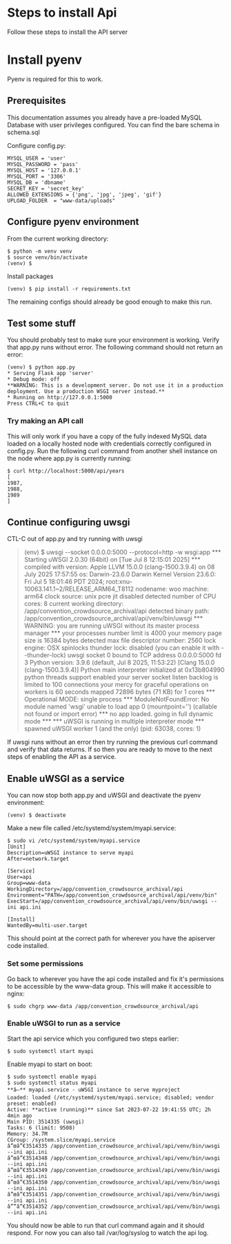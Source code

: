 # Steps to install Api

Follow these steps to install the API server

# Install pyenv

Pyenv is required for this to work.

## Prerequisites

This documentation assumes you already have a pre-loaded MySQL Database with user privileges configured. You can find the bare schema in schema.sql

Configure config.py:
~~~
MYSQL_USER = 'user'
MYSQL_PASSWORD = 'pass'
MYSQL_HOST = '127.0.0.1'
MYSQL_PORT = '3306'
MYSQL_DB = 'dbname'
SECRET_KEY = 'secret_key'
ALLOWED_EXTENSIONS = {'png', 'jpg', 'jpeg', 'gif'}
UPLOAD_FOLDER  = "www-data/uploads"
~~~

## Configure pyenv environment
From the current working directory:
~~~
$ python -m venv venv
$ source venv/bin/activate
(venv) $
~~~
Install packages
~~~
(venv) $ pip install -r requirements.txt
~~~
The remaining configs should already be good enough to make this run.

## Test some stuff

You should probably test to make sure your environment is working. Verify that app.py runs without error. The following command should not return an error:
~~~
(venv) $ python app.py
* Serving Flask app 'server'
* Debug mode: off
**WARNING: This is a development server. Do not use it in a production deployment. Use a production WSGI server instead.**
* Running on http://127.0.0.1:5000
Press CTRL+C to quit
~~~

### Try making an API call

This will only work if you have a copy of the fully indexed MySQL data loaded on a locally hosted node with credentials correctly configured in config.py. Run the following curl command from another shell instance on the node where app.py is currently running:

~~~
$ curl http://localhost:5000/api/years
[
1987,
1988,
1989
]
~~~

## Continue configuring uwsgi

CTL-C out of app.py and try running with uwsgi

> (env) $ uwsgi --socket 0.0.0.0:5000 --protocol=http -w wsgi:app
*** Starting uWSGI 2.0.30 (64bit) on [Tue Jul  8 12:15:01 2025] ***
compiled with version: Apple LLVM 15.0.0 (clang-1500.3.9.4) on 08 July 2025 17:57:55
os: Darwin-23.6.0 Darwin Kernel Version 23.6.0: Fri Jul  5 18:01:46 PDT 2024; root:xnu-10063.141.1~2/RELEASE_ARM64_T8112
nodename: woo
machine: arm64
clock source: unix
pcre jit disabled
detected number of CPU cores: 8
current working directory: /app/convention_crowdsource_archival/api
detected binary path: /app/convention_crowdsource_archival/api/venv/bin/uwsgi
*** WARNING: you are running uWSGI without its master process manager ***
your processes number limit is 4000
your memory page size is 16384 bytes
detected max file descriptor number: 2560
lock engine: OSX spinlocks
thunder lock: disabled (you can enable it with --thunder-lock)
uwsgi socket 0 bound to TCP address 0.0.0.0:5000 fd 3
Python version: 3.9.6 (default, Jul  8 2025, 11:53:22)  [Clang 15.0.0 (clang-1500.3.9.4)]
Python main interpreter initialized at 0x13b804990
python threads support enabled
your server socket listen backlog is limited to 100 connections
your mercy for graceful operations on workers is 60 seconds
mapped 72896 bytes (71 KB) for 1 cores
*** Operational MODE: single process ***
ModuleNotFoundError: No module named 'wsgi'
unable to load app 0 (mountpoint='') (callable not found or import error)
*** no app loaded. going in full dynamic mode ***
*** uWSGI is running in multiple interpreter mode ***
spawned uWSGI worker 1 (and the only) (pid: 63038, cores: 1)


If uwsgi runs without an error then try running the previous curl command and verify that data returns. If so then you are ready to move to the next steps of enabling the API as a service.

## Enable uWSGI as a service

You can now stop both app.py and uWSGI and deactivate the pyenv environment:
~~~
(venv) $ deactivate
~~~
Make a new file called /etc/systemd/system/myapi.service:
~~~
$ sudo vi /etc/systemd/system/myapi.service
[Unit]
Description=uWSGI instance to serve myapi
After=network.target

[Service]
User=api
Group=www-data
WorkingDirectory=/app/convention_crowdsource_archival/api
Environment="PATH=/app/convention_crowdsource_archival/api/venv/bin"
ExecStart=/app/convention_crowdsource_archival/api/venv/bin/uwsgi --ini api.ini  

[Install]
WantedBy=multi-user.target
~~~
This should point at the correct path for wherever you have the apiserver code installed.

### Set some permissions

Go back to wherever you have the api code installed and fix it's permissions to be accessible by the www-data group. This will make it accessible to nginx:
~~~
$ sudo chgrp www-data /app/convention_crowdsource_archival/api
~~~

### Enable uWSGI to run as a service

Start the api service which you configured two steps earlier:
~~~
$ sudo systemctl start myapi
~~~
Enable myapi to start on boot:
~~~
$ sudo systemctl enable myapi
$ sudo systemctl status myapi
**â—** myapi.service - uWSGI instance to serve myproject
Loaded: loaded (/etc/systemd/system/myapi.service; disabled; vendor preset: enabled)
Active: **active (running)** since Sat 2023-07-22 19:41:55 UTC; 2h 4min ago
Main PID: 3514335 (uwsgi)
Tasks: 6 (limit: 9508)
Memory: 34.7M
CGroup: /system.slice/myapi.service
â”œâ”€3514335 /app/convention_crowdsource_archival/api/venv/bin/uwsgi --ini api.ini
â”œâ”€3514348 /app/convention_crowdsource_archival/api/venv/bin/uwsgi --ini api.ini
â”œâ”€3514349 /app/convention_crowdsource_archival/api/venv/bin/uwsgi --ini api.ini
â”œâ”€3514350 /app/convention_crowdsource_archival/api/venv/bin/uwsgi --ini api.ini
â”œâ”€3514351 /app/convention_crowdsource_archival/api/venv/bin/uwsgi --ini api.ini
â””â”€3514352 /app/convention_crowdsource_archival/api/venv/bin/uwsgi --ini api.ini
~~~

You should now be able to run that curl command again and it should respond. For now you can also tail /var/log/syslog to watch the api log.
